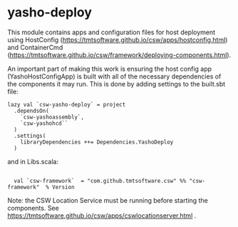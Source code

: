 # yasho-deploy

This module contains apps and configuration files for host deployment using 
HostConfig (https://tmtsoftware.github.io/csw/apps/hostconfig.html) and 
ContainerCmd (https://tmtsoftware.github.io/csw/framework/deploying-components.html).

An important part of making this work is ensuring the host config app (YashoHostConfigApp) is built
with all of the necessary dependencies of the components it may run.  This is done by adding settings to the
built.sbt file:

```
lazy val `csw-yasho-deploy` = project
  .dependsOn(
    `csw-yashoassembly`,
    `csw-yashohcd``
  )
  .settings(
    libraryDependencies ++= Dependencies.YashoDeploy
  )
```

and in Libs.scala:

```

  val `csw-framework`  = "com.github.tmtsoftware.csw" %% "csw-framework"  % Version

```

Note: the CSW Location Service must be running before starting the components.
See https://tmtsoftware.github.io/csw/apps/cswlocationserver.html .